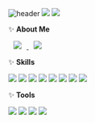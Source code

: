 
![header](https://capsule-render.vercel.app/api?type=waving&color=auto&height=300&section=header&text=GaYoon's%20Git&fontSize=90) <img src="https://github-readme-stats.vercel.app/api?username=rkdbs&show_icons=true"> <img src="https://github-readme-stats.vercel.app/api/top-langs/?username=rkdbs&layout=compact">

✨ <b>About Me</b>

<a href="https://instagram.com/_houseyoon">
    <img src="http://img.shields.io/badge/-Instagram-E4405F?style=flat&logo=Instagram&link=https://instagram.com/fivepxint/" style="height : auto; margin-left : 10px; margin-right : 10px;"/>
</a>
<a href="https://houseyoon.tistory.com/">
    <img src="http://img.shields.io/badge/-Tistory-000000?style=flat&logo=Tistory&link=https://tistory.com/fivepxint/" style="height : auto; margin-left : 10px; margin-right : 10px;"/>
</a>

✨ <b>Skills</b> 

<img src="https://img.shields.io/badge/C-A8B9CC?style=flat-square&logo=firebase&logoColor=white"/> <img src="https://img.shields.io/badge/Java-007396?style=flat&logo=OpenJDK&logoColor=white"/> <img src="https://img.shields.io/badge/HTML5-E34F26?style=flat-square&logo=firebase&logoColor=white"/> <img src="https://img.shields.io/badge/CSS3-1572B6?style=flat-square&logo=firebase&logoColor=white"/> <img src="https://img.shields.io/badge/JavaScript-F7DF1E?style=flat-square&logo=firebase&logoColor=white"/> <img src="https://img.shields.io/badge/PHP-777BB4?style=flat-square&logo=firebase&logoColor=white"/>
 <img src="https://img.shields.io/badge/Python-3776AB?style=flat-square&logo=firebase&logoColor=white"/> <img src="https://img.shields.io/badge/mysql-4479A1?style=for-the-flat&logo=mysql&logoColor=white">

✨ <b>Tools</b>

<img src="https://img.shields.io/badge/Visual Studio-5C2D91?style=flat-square&logo=firebase&logoColor=white"/> <img src="https://img.shields.io/badge/Visual Studio Code-007ACC?style=flat-square&logo=firebase&logoColor=white"/> <img src="https://img.shields.io/badge/Eclipse IDE-2C2255?style=flat-square&logo=firebase&logoColor=white"/> <img src="https://img.shields.io/badge/Intellij IDEA-000000?style=flat-square&logo=firebase&logoColor=white"/>

